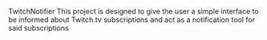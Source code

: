 TwitchNotifier
This project is designed to give the user a simple interface to be informed about Twitch.tv subscriptions and act as a notification tool for said subscriptions